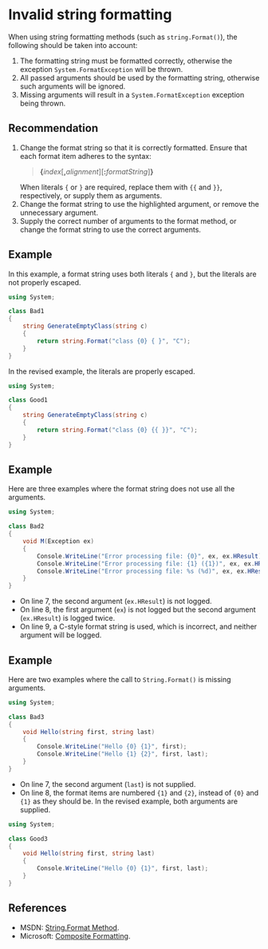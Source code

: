 # Invalid string formatting
When using string formatting methods (such as `string.Format()`), the following should be taken into account:

1. The formatting string must be formatted correctly, otherwise the exception `System.FormatException` will be thrown.
1. All passed arguments should be used by the formatting string, otherwise such arguments will be ignored.
1. Missing arguments will result in a `System.FormatException` exception being thrown.

## Recommendation
1. Change the format string so that it is correctly formatted. Ensure that each format item adheres to the syntax: <blockquote> <p><b>{</b><i>index</i>\[<b>,</b><i>alignment</i>\]\[<b>:</b><i>formatString</i>\]<b>}</b></p> </blockquote> When literals `{` or `}` are required, replace them with `{{` and `}}`, respectively, or supply them as arguments.
1. Change the format string to use the highlighted argument, or remove the unnecessary argument.
1. Supply the correct number of arguments to the format method, or change the format string to use the correct arguments.

## Example
In this example, a format string uses both literals `{` and `}`, but the literals are not properly escaped.


```csharp
using System;

class Bad1
{
    string GenerateEmptyClass(string c)
    {
        return string.Format("class {0} { }", "C");
    }
}

```
In the revised example, the literals are properly escaped.


```csharp
using System;

class Good1
{
    string GenerateEmptyClass(string c)
    {
        return string.Format("class {0} {{ }}", "C");
    }
}

```

## Example
Here are three examples where the format string does not use all the arguments.


```csharp
using System;

class Bad2
{
    void M(Exception ex)
    {
        Console.WriteLine("Error processing file: {0}", ex, ex.HResult);
        Console.WriteLine("Error processing file: {1} ({1})", ex, ex.HResult);
        Console.WriteLine("Error processing file: %s (%d)", ex, ex.HResult);
    }
}

```
* On line 7, the second argument (`ex.HResult`) is not logged.
* On line 8, the first argument (`ex`) is not logged but the second argument (`ex.HResult`) is logged twice.
* On line 9, a C-style format string is used, which is incorrect, and neither argument will be logged.

## Example
Here are two examples where the call to `String.Format()` is missing arguments.


```csharp
using System;

class Bad3
{
    void Hello(string first, string last)
    {
        Console.WriteLine("Hello {0} {1}", first);
        Console.WriteLine("Hello {1} {2}", first, last);
    }
}

```
* On line 7, the second argument (`last`) is not supplied.
* On line 8, the format items are numbered `{1}` and `{2}`, instead of `{0}` and `{1}` as they should be.
In the revised example, both arguments are supplied.


```csharp
using System;

class Good3
{
    void Hello(string first, string last)
    {
        Console.WriteLine("Hello {0} {1}", first, last);
    }
}

```

## References
* MSDN: [String.Format Method](https://msdn.microsoft.com/en-us/library/system.string.format.aspx).
* Microsoft: [Composite Formatting](https://docs.microsoft.com/en-us/dotnet/standard/base-types/composite-formatting).
